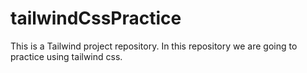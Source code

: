 # tailwindCssPractice

This is a Tailwind project repository. In this repository we are going to practice using tailwind css.
